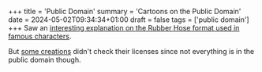 +++
title = 'Public Domain'
summary = 'Cartoons on the Public Domain'
date = 2024-05-02T09:34:34+01:00
draft = false
tags = ['public domain']
+++
Saw an [interesting explanation on the Rubber Hose format used in famous characters](https://www.youtube.com/watch?v=uyzeP77LZ90).

But [some creations](https://www.youtube.com/watch?v=vyE4hZk7EDo&t=2233s) didn't check their licenses since not everything is in the public domain though.
